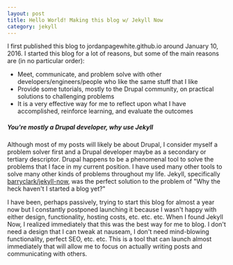 ```yaml
---
layout: post
title: Hello World! Making this blog w/ Jekyll Now 
category: jekyll
---
```


I first published this blog to jordanpagewhite.github.io around January 10, 2016. I started this blog for a lot of reasons, but some of the main reasons are (in no particular order):

* Meet, communicate, and problem solve with other developers/engineers/people who like the same stuff that I like
* Provide some tutorials, mostly to the Drupal community, on practical solutions to challenging problems
* It is a very effective way for me to reflect upon what I have accomplished, reinforce learning, and evaluate the outcomes

##### You're mostly a Drupal developer, why use Jekyll

Although most of my posts will likely be about Drupal, I consider myself a problem solver first and a Drupal developer maybe as a secondary or tertiary descriptor. Drupal happens to be a phenomenal tool to solve the problems that I face in my current position. I have used many other tools to solve many other kinds of problems throughout my life. Jekyll, specifically [barryclark/jekyll-now](https://github.com/barryclark/jekyll-now), was the perfect solution to the problem of "Why the heck haven't I started a blog yet?"

I have been, perhaps passively, trying to start this blog for almost a year now but I constantly postponed launching it because I wasn't happy with either design, functionality, hosting costs, etc. etc. etc. When I found Jekyll Now, I realized immediately that this was the best way for me to blog. I don't need a design that I can tweak at nauseam, I don't need mind-blowing functionality, perfect SEO, etc. etc. This is a tool that can launch almost immediately that will allow me to focus on actually writing posts and communicating with others.
